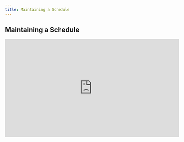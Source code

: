 ```yaml
---
title: Maintaining a Schedule
---
```


## Maintaining a Schedule

<iframe width="560" height="315" src="https://www.youtube.com/embed/Ex1X9sarPok" title="YouTube video player" frameborder="0" allow="accelerometer; autoplay; clipboard-write; encrypted-media; gyroscope; picture-in-picture" allowfullscreen></iframe>
